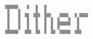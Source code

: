     ▒▒▒▒▒▒    ▒   ▒   ▒
     ▒    ▒       ▒   ▒
     ▒    ▒  ▒▒  ▒▒▒  ▒▒▒    ▒▒▒▒   ▒ ▒▒▒▒
     ▒    ▒   ▒   ▒   ▒  ▒  ▒    ▒   ▒    
     ▒    ▒   ▒   ▒   ▒  ▒  ▒▒▒▒▒▒   ▒ 
     ▒    ▒   ▒   ▒   ▒  ▒  ▒        ▒ 
    ▒▒▒▒▒▒   ▒▒▒  ▒▒  ▒  ▒▒  ▒▒▒▒▒  ▒▒▒
